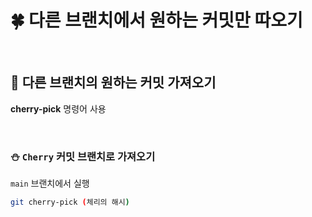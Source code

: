 # 🍀 다른 브랜치에서 원하는 커밋만 따오기

<br>

## 🧸 다른 브랜치의 원하는 커밋 가져오기

**cherry-pick** 명령어 사용

<br>

### ⛄ `Cherry` 커밋 브랜치로 가져오기

`main` 브랜치에서 실행

```bash
git cherry-pick (체리의 해시)
```
